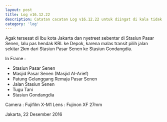 ```yaml
---
layout: post
title: Log v16.12.22
description: Catatan cacatan Log v16.12.22 untuk diingat di kala tidak ingat sekaligus sengaja tidak ingat agar kembali mengingat.
category: 'log'
---
```


Agak tersesat di Ibu kota Jakarta dan nyetreet sebentar di Stasiun Pasar Senen, lalu pas hendak KRL ke Depok, karena malas transit pilih jalan sekitar 2km dari Stasiun Pasar Senen ke Stasiun Gondangdia.

In Frame :
- Stasiun Pasar Senen
- Masjid Pasar Senen (Masjid Al-Arief)
- Patung Gelanggang Remaja Pasar Senen
- Jalan Stasiun Senen
- Tugu Tani
- Stasiun Gondangdia

Camera : Fujifilm X-M1
Lens : Fujinon XF 27mm

Jakarta, 22 Desember 2016
